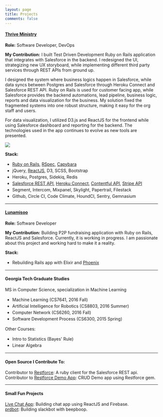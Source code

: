 ```yaml
---
layout: page
title: Projects
comments: false
---
```


#### <a href="https://thriveministry.org" target="_blank">Thrive Ministry</a>

**Role:** Software Developer, DevOps

**My Contribution:** I built Test Driven Development Ruby on Rails application that integrates with Salesforce in the backend. I redesigned the UI, strategizing new UX storyboard, while implementing different third party services through REST APIs from ground up.

I designed the system where business logics happen in Salesforce, while data syncs between Postgres and Salesforce through Heroku Connect and Salesforce REST API. Ruby on Rails is used for customer facing app, while Salesforce provides the backend automations, lead pipeline, business logic, reports and data visualization for the business.  My solution fixed the fragmented systems into one robust structure, making it easy for the org staff and users.

For data visualization, I utilized D3.js and ReactJS for the frontend while
using Salesforce dashboard and reporting for the backend.  The technologies used
in the app continues to evolve as new tools are presented.

<img src="https://s3.amazonaws.com/thriverails/images/thriveministry_member_edit.png" />

**Stack:**
<ul style="line-height: 1.5em;">
  <li><a href="http://rubyonrails.org/" target="_blank">Ruby on Rails</a>, <a href="http://rspec.info/" target="_blank">RSpec</a>, <a href="http://jnicklas.github.io/capybara/" target="_blank">Capybara</a></li>
  <li>jQuery, <a href="https://facebook.github.io/react/" target="_blank">ReactJS</a>, D3, SCSS, Bootstrap</li>
  <li>Heroku, Postgres, Sidekiq, Redis</li>
  <li><a
  href="https://developer.salesforce.com/docs/atlas.en-us.api_rest.meta/api_rest/" target="_blank">Salesforce REST API</a>, <a href="https://devcenter.heroku.com/articles/herokuconnect-api" target="_blank">Heroku Connect</a>, <a href="https://www.contentful.com/developers/docs/references/content-delivery-api/" target="_blank">Contentful API</a>, <a href="https://stripe.com/docs/api" target="_blank">Stripe API</a></li>
  <li>Segment, Intercom, Mixpanel, Skylight, Papertrail, Filestack</li>
  <li>Github, Circle CI, Code Climate, HoundCI, Sentry, Gemnasium</li>
</ul>

----

#### <a href="http://lunamisoo.org" target="_blank">Lunamisoo</a>

**Role:** Software Developer

**My Contribution:** Building P2P fundraising application with Ruby on Rails, ReactJS and Salesforce. Currently, it is working in progress. I am passionate about this project and
working hard to make it a reality.

**Stack:**
<ul style="line-height: 1.5em;">
  <li>Rebuilding Rails app with Elixir and <a href="http://www.phoenixframework.org/" target="_blank">Phoenix</a></li>
</ul>

----

#### Georgia Tech Graduate Studies
MS in Computer Science, specialization in Machine Learning

<ul style="line-height: 1.5em;">
  <li>Machine Learning (CS7641, 2016 Fall)</li>
  <li>Artificial Intelligence for Robotics (CS8803, 2016 Summer)</li>
  <li>Computer Network (CS6260, 2016 Fall)</li>
  <li>Software Development Process (CS6300, 2015 Spring)</li>
</ul>

Other Courses:

<ul style="line-height: 1.5em;">
  <li>Intro to Statistics (Bayes' Rule)</li>
  <li>Linear Algebra</li>
</ul>

----

#### Open Source I Contribute To:

Contributor to <a href="https://github.com/ejholmes/restforce" target="_blank">Restforce</a>: A ruby client for the Salesforce REST api.
<br />
Contributor to <a href="https://github.com/antwonlee/restforce_demo_app" target="_blank">Restforce Demo App</a>: CRUD Demo app using Restforce gem.

----

#### Small Fun Projects

<a href="https://github.com/antwonlee/chat-demo-app-react-firebase" target="_blank">Live Chat App</a>: Building chat app using ReactJS and Firebase.
<br />
<a href="https://github.com/thriveministry/prdbot" target="_blank">prdbot</a>: Building slackbot with beepboop.
